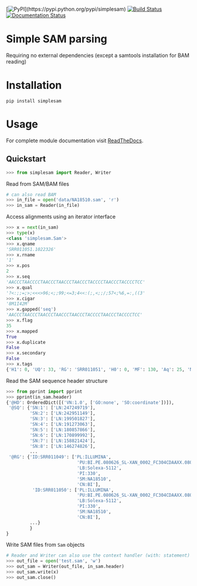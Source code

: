 [![PyPI](https://img.shields.io/pypi/v/simplesam.svg?)](https://pypi.python.org/pypi/simplesam)
[![Build Status](https://travis-ci.org/mdshw5/simplesam.svg?branch=master)](https://travis-ci.org/mdshw5/simplesam)
[![Documentation Status](https://readthedocs.org/projects/simplesam/badge/?version=latest)](http://simplesam.readthedocs.io/en/latest/?badge=latest)

# Simple SAM parsing
Requiring no external dependencies (except a samtools installation for BAM reading)

# Installation
`pip install simplesam`

# Usage
For complete module documentation visit [ReadTheDocs](http://simplesam.readthedocs.io/en/latest/).

## Quickstart

```python
>>> from simplesam import Reader, Writer
```

Read from SAM/BAM files
```python
# can also read BAM
>>> in_file = open('data/NA18510.sam', 'r')
>>> in_sam = Reader(in_file)
```

Access alignments using an iterator interface
```python
>>> x = next(in_sam)
>>> type(x)
<class 'simplesam.Sam'>
>>> x.qname
'SRR011051.1022326'
>>> x.rname
'1'
>>> x.pos
2
>>> x.seq
'AACCCTAACCCCTAACCCTAACCCTAACCCTACCCCTAACCCTACCCCTCC'
>>> x.qual
'?<:;;=;>;<<<>96;<;;99;<=3;4<<:(;,<;;/;57<;%6,=:,((3'
>>> x.cigar
'8M1I42M'
>>> x.gapped('seq')
'AACCCTAACCCTAACCCTAACCCTAACCCTACCCCTAACCCTACCCCTCC'
>>> x.flag
35
>>> x.mapped
True
>>> x.duplicate
False
>>> x.secondary
False
>>> x.tags
{'H1': 0, 'UQ': 33, 'RG': 'SRR011051', 'H0': 0, 'MF': 130, 'Aq': 25, 'NM': 2}
```

Read the SAM sequence header structure
```python
>>> from pprint import pprint
>>> pprint(in_sam.header)
{'@HD': OrderedDict([('VN:1.0', ['GO:none', 'SO:coordinate'])]),
 '@SQ': {'SN:1': ['LN:247249719'],
         'SN:2': ['LN:242951149'],
         'SN:3': ['LN:199501827'],
         'SN:4': ['LN:191273063'],
         'SN:5': ['LN:180857866'],
         'SN:6': ['LN:170899992'],
         'SN:7': ['LN:158821424'],
         'SN:8': ['LN:146274826'],
         ...
 '@RG': {'ID:SRR011049': ['PL:ILLUMINA',
                           'PU:BI.PE.080626_SL-XAN_0002_FC304CDAAXX.080630_SL-XAN_0007_FC304CDAAXX.5',
                           'LB:Solexa-5112',
                           'PI:330',
                           'SM:NA18510',
                           'CN:BI'],
          'ID:SRR011050': ['PL:ILLUMINA',
                           'PU:BI.PE.080626_SL-XAN_0002_FC304CDAAXX.080630_SL-XAN_0007_FC304CDAAXX.6',
                           'LB:Solexa-5112',
                           'PI:330',
                           'SM:NA18510',
                           'CN:BI'],
         ...}
         }
}
```

Write SAM files from `Sam` objects
```python
# Reader and Writer can also use the context handler (with: statement)
>>> out_file = open('test.sam', 'w')
>>> out_sam = Writer(out_file, in_sam.header)
>>> out_sam.write(x)
>>> out_sam.close()
```
